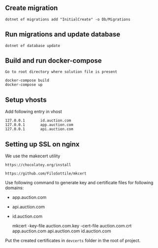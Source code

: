 ## Create migration

	dotnet ef migrations add "InitialCreate" -o Db/Migrations


## Run migrations and update database
 
	dotnet ef database update


## Build and run docker-compose

	Go to root directory where solution file is present

	docker-compose build
	docker-compose up

## Setup vhosts

Add following entry in vhost

	127.0.0.1 		id.auction.com
	127.0.0.1 		app.auction.com
	127.0.0.1 		api.auction.com

## Setting up SSL on nginx

We use the makecert utility
	
	https://chocolatey.org/install

	https://github.com/FiloSottile/mkcert

Use following command to generate key and certificate files for following domains:

* app.auction.com 
* api.auction.com 
* id.auction.com

    mkcert -key-file auction.com.key -cert-file auction.com.crt app.auction.com api.auction.com id.auction.com

Put the created certificates in `devcerts` folder in the root of project.